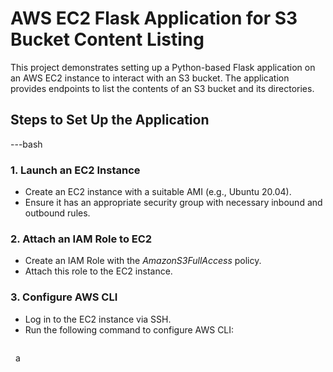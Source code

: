 # AWS EC2 Flask Application for S3 Bucket Content Listing

This project demonstrates setting up a Python-based Flask application on an AWS EC2 instance to interact with an S3 bucket. The application provides endpoints to list the contents of an S3 bucket and its directories.

## Steps to Set Up the Application
---bash

### 1. Launch an EC2 Instance
- Create an EC2 instance with a suitable AMI (e.g., Ubuntu 20.04).
- Ensure it has an appropriate security group with necessary inbound and outbound rules.

### 2. Attach an IAM Role to EC2
- Create an IAM Role with the *AmazonS3FullAccess* policy.
- Attach this role to the EC2 instance.

### 3. Configure AWS CLI
- Log in to the EC2 instance via SSH.
- Run the following command to configure AWS CLI:
  ```bash
  a
